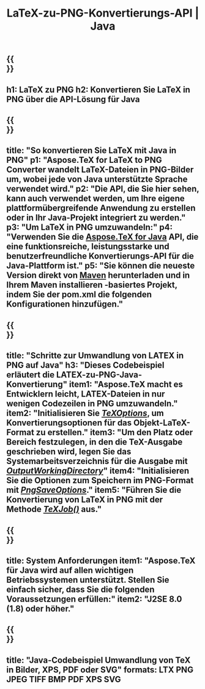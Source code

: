 ﻿---
translation: true
template: /_templates/_conversion-child-java.md
title: LaTeX-zu-PNG-Konvertierungs-API | Java
description: LaTeX-zu-PNG-Konvertierungsfunktion. Integrieren Sie diese lokale Java-Bibliothek in Ihr Projekt oder verwenden Sie plattformübergreifende Anwendungen, um LaTeX in PNG zu konvertieren.
keywords: latex zu png api java, latex2png integrieren
url: /java/conversion/latex-to-png/
family: tex
platformtag: java
feature: conversion
informat: LATEX
outformat: PNG
otherformats: BMP TIFF JPEG PDF
---

{{<section banner>}}
---
h1: LaTeX zu PNG
h2: Konvertieren Sie LaTeX in PNG über die API-Lösung für Java
---

{{<section overview>}}
---
title: "So konvertieren Sie LaTeX mit Java in PNG"
p1: "Aspose.TeX for LaTeX to PNG Converter wandelt LaTeX-Dateien in PNG-Bilder um, wobei jede von Java unterstützte Sprache verwendet wird."
p2: "Die API, die Sie hier sehen, kann auch verwendet werden, um Ihre eigene plattformübergreifende Anwendung zu erstellen oder in Ihr Java-Projekt integriert zu werden."
p3: "Um LaTeX in PNG umzuwandeln:"
p4: "Verwenden Sie die [Aspose.TeX for Java](https://products.aspose.com/tex/java) API, die eine funktionsreiche, leistungsstarke und benutzerfreundliche Konvertierungs-API für die Java-Plattform ist."
p5: "Sie können die neueste Version direkt von [Maven](https://repository.aspose.com/webapp/#/artifacts/browse/tree/General/repo/com/aspose/aspose-tex) herunterladen und in Ihrem Maven installieren -basiertes Projekt, indem Sie der pom.xml die folgenden Konfigurationen hinzufügen."
---

{{<section feature1>}}
---
title: "Schritte zur Umwandlung von LATEX in PNG auf Java"
h3: "Dieses Codebeispiel erläutert die LATEX-zu-PNG-Java-Konvertierung"
item1: "Aspose.TeX macht es Entwicklern leicht, LATEX-Dateien in nur wenigen Codezeilen in PNG umzuwandeln."
item2: "Initialisieren Sie [*TeXOptions*](https://reference.aspose.com/tex/java/com.aspose.tex/TeXOptions), um Konvertierungsoptionen für das Objekt-LaTeX-Format zu erstellen."
item3: "Um den Platz oder Bereich festzulegen, in den die TeX-Ausgabe geschrieben wird, legen Sie das Systemarbeitsverzeichnis für die Ausgabe mit [*OutputWorkingDirectory*](https://reference.aspose.com/tex/java/com.aspose.tex/TeXOptions#getOutputWorkingDirectory--)"
item4: "Initialisieren Sie die Optionen zum Speichern im PNG-Format mit [*PngSaveOptions*](https://reference.aspose.com/tex/java/com.aspose.tex.rendering/PngSaveOptions)."
item5: "Führen Sie die Konvertierung von LaTeX in PNG mit der Methode [*TeXJob()*](https://reference.aspose.com/tex/java/com.aspose.tex/TeXJob) aus."
---

{{<section feature2>}}
---
title: System Anforderungen
item1: "Aspose.TeX für Java wird auf allen wichtigen Betriebssystemen unterstützt. Stellen Sie einfach sicher, dass Sie die folgenden Voraussetzungen erfüllen:"
item2: "J2SE 8.0 (1.8) oder höher."
---

{{<section widget>}}
---
title: "Java-Codebeispiel Umwandlung von TeX in Bilder, XPS, PDF oder SVG"
formats: LTX PNG JPEG TIFF BMP PDF XPS SVG
---